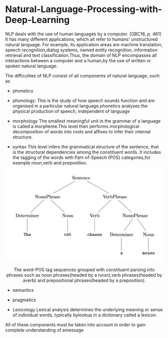 # Natural-Language-Processing-with-Deep-Learning

NLP deals with the use of human languages by a computer. [GBC16, p. 461] It has many different applications, which all refer to humans’ unstructured natural language. For example, its application areas are machine translation, speech recognition,dialog systems, named entity recognition, information retrieval and text classification.Thus, the domain of NLP encompasses all interactions between a computer and a human,by the use of written or spoken natural language.

The difficulties of NLP consist of all components of natural language, such as 

* phonetics

* phonology:
This  is  the  study  of  how  speech  sounds  function  and  are  organised  in  a  particular  natural language.phonetics analyses the physical production of speech, independent of language

* morphology
The  smallest  meaningful  unit  in  the  grammar  of  a  language  is  called  a morpheme.This level then performs morphological decomposition of words into roots and affixes to infer their internal structure.

* syntax
This  level  infers  the  grammatical  structure  of  the  sentence,  that  is  the  structural  dependencies among the constituent words. It includes the tagging of the words with Part-of-Speech (POS) categories,for  example noun,verb and preposition.  

<p align="center">
<img src="./img/1.JPG" alt=" syntax" />
<p align="center">
 The word-POS  tag  sequences   grouped  with constituent parsing into phrases such as noun phrases(headed by a noun),verb phrases(headed by averb) and prepositional phrases(headed by a preposition).



* semantics 

* pragmatics


* Lexicology
Lexical analysis determines the underlying meaning or sense of individual words, typically bylookup in a dictionary called a lexicon.

All of these components must be taken into account in order to gain complete understanding of amessage
